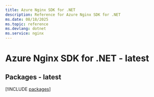 ```yaml
---
title: Azure Nginx SDK for .NET
description: Reference for Azure Nginx SDK for .NET
ms.date: 08/18/2025
ms.topic: reference
ms.devlang: dotnet
ms.service: nginx
---
```

# Azure Nginx SDK for .NET - latest
## Packages - latest
[!INCLUDE [packages](nginx-index.md)]